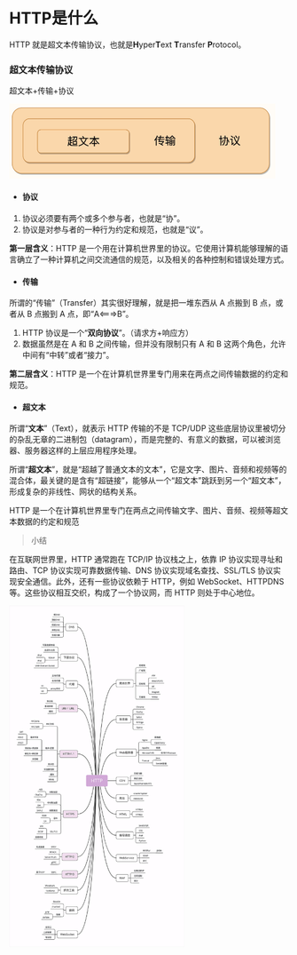 # HTTP是什么

HTTP 就是超文本传输协议，也就是**H**yper**T**ext **T**ransfer **P**rotocol。



### 超文本传输协议

超文本+传输+协议

<img src="../../../_assets/image/image-20200619171456983.png" alt="image-20200619171456983" style="zoom:50%;" />

- #### 协议

1. 协议必须要有两个或多个参与者，也就是“协”。
2. 协议是对参与者的一种行为约定和规范，也就是“议”。

**第一层含义**：HTTP 是一个用在计算机世界里的协议。它使用计算机能够理解的语言确立了一种计算机之间交流通信的规范，以及相关的各种控制和错误处理方式。



- #### 传输

所谓的“传输”（Transfer）其实很好理解，就是把一堆东西从 A 点搬到 B 点，或者从 B 点搬到 A 点，即“A<===>B”。

1. HTTP 协议是一个“**双向协议**”。（请求方+响应方）
2. 数据虽然是在 A 和 B 之间传输，但并没有限制只有 A 和 B 这两个角色，允许中间有“中转”或者“接力”。

**第二层含义**：HTTP 是一个在计算机世界里专门用来在两点之间传输数据的约定和规范。



- #### 超文本

所谓“**文本**”（Text），就表示 HTTP 传输的不是 TCP/UDP 这些底层协议里被切分的杂乱无章的二进制包（datagram），而是完整的、有意义的数据，可以被浏览器、服务器这样的上层应用程序处理。

所谓“**超文本**”，就是“超越了普通文本的文本”，它是文字、图片、音频和视频等的混合体，最关键的是含有“超链接”，能够从一个“超文本”跳跃到另一个“超文本”，形成复杂的非线性、网状的结构关系。



HTTP 是一个在计算机世界里专门在两点之间传输文字、图片、音频、视频等超文本数据的约定和规范



> 小结

在互联网世界里，HTTP 通常跑在 TCP/IP 协议栈之上，依靠 IP 协议实现寻址和路由、TCP 协议实现可靠数据传输、DNS 协议实现域名查找、SSL/TLS 协议实现安全通信。此外，还有一些协议依赖于 HTTP，例如 WebSocket、HTTPDNS 等。这些协议相互交织，构成了一个协议网，而 HTTP 则处于中心地位。



<img src="../../../_assets/image/image-20200619182901504.png" alt="image-20200619182901504" style="zoom:60%;" />

